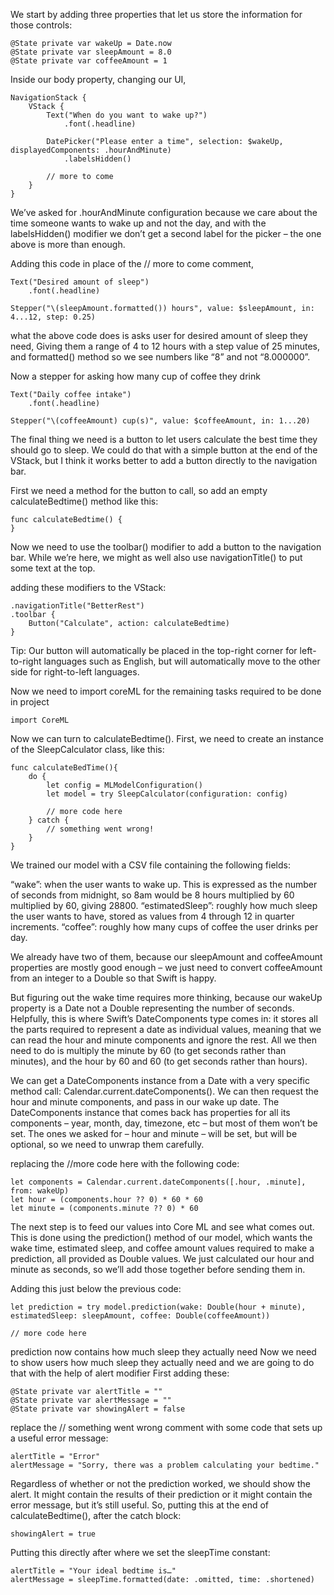 We start by adding three properties that let us store the information for those controls:
```
@State private var wakeUp = Date.now
@State private var sleepAmount = 8.0
@State private var coffeeAmount = 1
```

Inside our body property, changing our UI,
```
NavigationStack {
    VStack {
        Text("When do you want to wake up?")
            .font(.headline)

        DatePicker("Please enter a time", selection: $wakeUp, displayedComponents: .hourAndMinute)
            .labelsHidden()

        // more to come
    }
}
```
We’ve asked for .hourAndMinute configuration because we care about the time someone wants to wake up and not the day, and with the labelsHidden() modifier we don’t get a second label for the picker – the one above is more than enough.

Adding this code in place of the // more to come comment,
```
Text("Desired amount of sleep")
    .font(.headline)

Stepper("\(sleepAmount.formatted()) hours", value: $sleepAmount, in: 4...12, step: 0.25)
```
what the above code does is asks user for desired amount of sleep they need, Giving them a range of 4 to 12 hours with a step value of 25 minutes, and formatted() method so we see numbers like “8” and not “8.000000”.

Now a stepper for asking how many cup of coffee they drink
```
Text("Daily coffee intake")
    .font(.headline)

Stepper("\(coffeeAmount) cup(s)", value: $coffeeAmount, in: 1...20)
```
The final thing we need is a button to let users calculate the best time they should go to sleep. We could do that with a simple button at the end of the VStack, but I think it works better to add a button directly to the navigation bar.

First we need a method for the button to call, so add an empty calculateBedtime() method like this:
```
func calculateBedtime() {
}
```

Now we need to use the toolbar() modifier to add a button to the navigation bar. While we’re here, we might as well also use navigationTitle() to put some text at the top.

adding these modifiers to the VStack:
```
.navigationTitle("BetterRest")
.toolbar {
    Button("Calculate", action: calculateBedtime)
}
```

Tip: Our button will automatically be placed in the top-right corner for left-to-right languages such as English, but will automatically move to the other side for right-to-left languages.

Now we need to import coreML for the remaining tasks required to be done in project
```
import CoreML
```

Now we can turn to calculateBedtime(). First, we need to create an instance of the SleepCalculator class, like this:
```
func calculateBedTime(){
    do {
        let config = MLModelConfiguration()
        let model = try SleepCalculator(configuration: config)

        // more code here
    } catch {
        // something went wrong!
    }
}
```

We trained our model with a CSV file containing the following fields:

“wake”: when the user wants to wake up. This is expressed as the number of seconds from midnight, so 8am would be 8 hours multiplied by 60 multiplied by 60, giving 28800.
“estimatedSleep”: roughly how much sleep the user wants to have, stored as values from 4 through 12 in quarter increments.
“coffee”: roughly how many cups of coffee the user drinks per day.

We already have two of them, because our sleepAmount and coffeeAmount properties are mostly good enough – we just need to convert coffeeAmount from an integer to a Double so that Swift is happy.

But figuring out the wake time requires more thinking, because our wakeUp property is a Date not a Double representing the number of seconds. Helpfully, this is where Swift’s DateComponents type comes in: it stores all the parts required to represent a date as individual values, meaning that we can read the hour and minute components and ignore the rest. All we then need to do is multiply the minute by 60 (to get seconds rather than minutes), and the hour by 60 and 60 (to get seconds rather than hours).

We can get a DateComponents instance from a Date with a very specific method call: Calendar.current.dateComponents(). 
We can then request the hour and minute components, and pass in our wake up date. The DateComponents instance that comes back has properties for all its components – year, month, day, timezone, etc – but most of them won’t be set. The ones we asked for – hour and minute – will be set, but will be optional, so we need to unwrap them carefully.

replacing the //more code here with the following code:
```
let components = Calendar.current.dateComponents([.hour, .minute], from: wakeUp)
let hour = (components.hour ?? 0) * 60 * 60
let minute = (components.minute ?? 0) * 60
```

The next step is to feed our values into Core ML and see what comes out. This is done using the prediction() method of our model, which wants the wake time, estimated sleep, and coffee amount values required to make a prediction, all provided as Double values. We just calculated our hour and minute as seconds, so we’ll add those together before sending them in.

Adding this just below the previous code:
```
let prediction = try model.prediction(wake: Double(hour + minute), estimatedSleep: sleepAmount, coffee: Double(coffeeAmount))

// more code here
```

 prediction now contains how much sleep they actually need
 Now we need to show users how much sleep they actually need and we are going to do that with the help of alert modifier
 First adding these:
 ```
@State private var alertTitle = ""
@State private var alertMessage = ""
@State private var showingAlert = false
```

replace the // something went wrong comment with some code that sets up a useful error message:
```
alertTitle = "Error"
alertMessage = "Sorry, there was a problem calculating your bedtime."
```

Regardless of whether or not the prediction worked, we should show the alert. It might contain the results of their prediction or it might contain the error message, but it’s still useful. So, putting this at the end of calculateBedtime(), after the catch block:
```
showingAlert = true
```

Putting this directly after where we set the sleepTime constant:
```
alertTitle = "Your ideal bedtime is…"
alertMessage = sleepTime.formatted(date: .omitted, time: .shortened)
```

